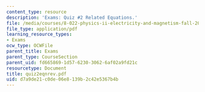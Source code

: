 ```yaml
---
content_type: resource
description: 'Exams: Quiz #2 Related Equations.'
file: /media/courses/8-022-physics-ii-electricity-and-magnetism-fall-2002/d7a9de21c0de06e8139b2c42e5367b4b_quiz2eqnrev.pdf
file_type: application/pdf
learning_resource_types:
- Exams
ocw_type: OCWFile
parent_title: Exams
parent_type: CourseSection
parent_uid: fd665869-1d57-6230-3062-6af02a9fd21c
resourcetype: Document
title: quiz2eqnrev.pdf
uid: d7a9de21-c0de-06e8-139b-2c42e5367b4b
---
```

